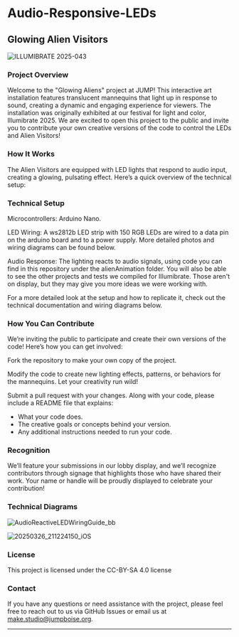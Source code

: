 # Audio-Responsive-LEDs
## Glowing Alien Visitors
![ILLUMIBRATE 2025-043](https://github.com/user-attachments/assets/dfb6c8ec-3afb-4004-86a1-97ee8b5ee663)

### Project Overview
Welcome to the "Glowing Aliens" project at JUMP! This interactive art installation features translucent mannequins that light up in response to sound, creating a dynamic and engaging experience for viewers. The installation was originally exhibited at our festival for light and color, Illumibrate 2025. We are excited to open this project to the public and invite you to contribute your own creative versions of the code to control the LEDs and Alien Visitors!


### How It Works
The Alien Visitors are equipped with LED lights that respond to audio input, creating a glowing, pulsating effect. Here’s a quick overview of the technical setup:

### Technical Setup
Microcontrollers: Arduino Nano.

LED Wiring: A ws2812b LED strip with 150 RGB LEDs are wired to a data pin on the arduino board and to a power supply. More detailed photos and wiring diagrams can be found below.

Audio Response: The lighting reacts to audio signals, using code you can find in this repository under the alienAnimation folder. You will also be able to see the other projects and tests we compiled for Illumibrate. Those aren't on display, but they may give you more ideas we were working with.

For a more detailed look at the setup and how to replicate it, check out the technical documentation and wiring diagrams below.

### How You Can Contribute
We’re inviting the public to participate and create their own versions of the code! Here’s how you can get involved:

Fork the repository to make your own copy of the project.

Modify the code to create new lighting effects, patterns, or behaviors for the mannequins. Let your creativity run wild!

Submit a pull request with your changes. Along with your code, please include a README file that explains:
- What your code does.
- The creative goals or concepts behind your version.
- Any additional instructions needed to run your code.

### Recognition
We’ll feature your submissions in our lobby display, and we’ll recognize contributors through signage that highlights those who have shared their work. Your name or handle will be proudly displayed to celebrate your contribution!

### Technical Diagrams

![AudioReactiveLEDWiringGuide_bb](https://github.com/user-attachments/assets/85e99f5f-faa1-4f0e-bcce-8d2bec338f57)

![20250326_211224150_iOS](https://github.com/user-attachments/assets/65c1798b-395c-4c96-ae1f-f9dab64b3f95)


### License
This project is licensed under the CC-BY-SA 4.0 license

### Contact
If you have any questions or need assistance with the project, please feel free to reach out to us via GitHub Issues or email us at make.studio@jumpboise.org.

___

